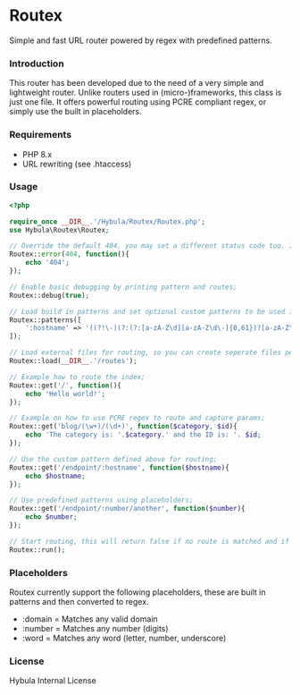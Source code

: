 # Routex
Simple and fast URL router powered by regex with predefined patterns.

### Introduction
This router has been developed due to the need of a very simple and lightweight router. Unlike routers used in (micro-)frameworks, this class is just one file. It offers powerful routing using PCRE compliant regex, or simply use the built in placeholders.

### Requirements
- PHP 8.x
- URL rewriting (see .htaccess)

### Usage
```php
<?php

require_once __DIR__.'/Hybula/Routex/Routex.php';
use Hybula\Routex\Routex;

// Override the default 404, you may set a different status code too. If not set run() will return false and a 404 status code;
Routex::error(404, function(){
    echo '404';
});

// Enable basic debugging by printing pattern and routes;
Routex::debug(true);

// Load build in patterns and set optional custom patterns to be used in routing URLs later;
Routex::patterns([
    ':hostname' => '((?!\-)(?:(?:[a-zA-Z\d][a-zA-Z\d\-]{0,61})?[a-zA-Z\d]\.){1,126}(?!\d+)[a-zA-Z\d]{1,63})'
]);

// Load external files for routing, so you can create seperate files per route;
Routex::load(__DIR__.'/routes');

// Example how to route the index;
Routex::get('/', function(){
    echo 'Hello world!';
});

// Example on how to use PCRE regex to route and capture params;
Routex::get('blog/(\w+)/(\d+)', function($category, $id){
    echo 'The category is: '.$category.' and the ID is: '. $id;
});

// Use the custom pattern defined above for routing;
Routex::get('/endpoint/:hostname', function($hostname){
    echo $hostname;
});

// Use predefined patterns using placeholders;
Routex::get('/endpoint/:number/another', function($number){
    echo $number;
});

// Start routing, this will return false if no route is matched and if there is no error() defined. Returns null if route is found and Closure is executed;
Routex::run();
```


### Placeholders
Routex currently support the following placeholders, these are built in patterns and then converted to regex.

- :domain = Matches any valid domain
- :number = Matches any number (digits)
- :word = Matches any word (letter, number, underscore)

### License
Hybula Internal License
